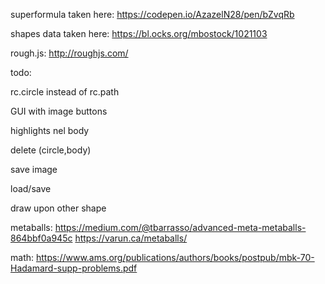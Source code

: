 superformula taken here: https://codepen.io/AzazelN28/pen/bZvqRb

shapes data taken here: https://bl.ocks.org/mbostock/1021103

rough.js: http://roughjs.com/

todo:
  
  rc.circle instead of rc.path

  GUI with image buttons

  highlights nel body

  delete (circle,body)

  save image

  load/save
  
  draw upon other shape

metaballs: 
  https://medium.com/@tbarrasso/advanced-meta-metaballs-864bbf0a945c
  https://varun.ca/metaballs/

math:
  https://www.ams.org/publications/authors/books/postpub/mbk-70-Hadamard-supp-problems.pdf


